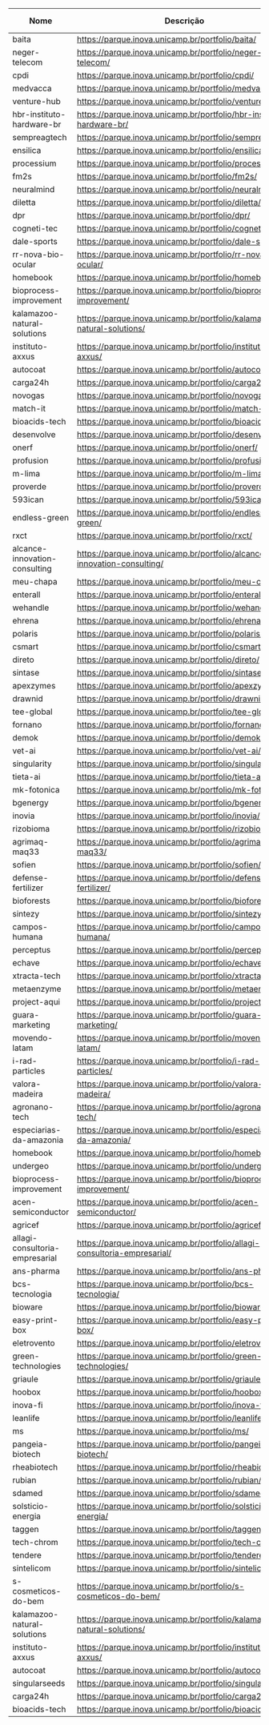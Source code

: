 Nome | Descrição | Github | CTO | Tech Leader | Área de atuação
---- | --------- | ------ | --- | ----------- | ---------------
baita | https://parque.inova.unicamp.br/portfolio/baita/ |  |  |  | 
neger-telecom | https://parque.inova.unicamp.br/portfolio/neger-telecom/ |  |  |  | 
cpdi | https://parque.inova.unicamp.br/portfolio/cpdi/ |  |  |  | 
medvacca | https://parque.inova.unicamp.br/portfolio/medvacca/ |  |  |  | 
venture-hub | https://parque.inova.unicamp.br/portfolio/venture-hub/ |  |  |  | 
hbr-instituto-hardware-br | https://parque.inova.unicamp.br/portfolio/hbr-instituto-hardware-br/ |  |  |  | 
sempreagtech | https://parque.inova.unicamp.br/portfolio/sempreagtech/ |  |  |  | 
ensilica | https://parque.inova.unicamp.br/portfolio/ensilica/ |  |  |  | 
processium | https://parque.inova.unicamp.br/portfolio/processium/ |  |  |  | 
fm2s | https://parque.inova.unicamp.br/portfolio/fm2s/ |  |  |  | 
neuralmind | https://parque.inova.unicamp.br/portfolio/neuralmind/ |  |  |  | 
diletta | https://parque.inova.unicamp.br/portfolio/diletta/ |  |  |  | 
dpr | https://parque.inova.unicamp.br/portfolio/dpr/ |  |  |  | 
cogneti-tec | https://parque.inova.unicamp.br/portfolio/cogneti-tec/ |  |  |  | 
dale-sports | https://parque.inova.unicamp.br/portfolio/dale-sports/ |  |  |  | 
rr-nova-bio-ocular | https://parque.inova.unicamp.br/portfolio/rr-nova-bio-ocular/ |  |  |  | 
homebook | https://parque.inova.unicamp.br/portfolio/homebook/ |  |  |  | 
bioprocess-improvement | https://parque.inova.unicamp.br/portfolio/bioprocess-improvement/ |  |  |  | 
kalamazoo-natural-solutions | https://parque.inova.unicamp.br/portfolio/kalamazoo-natural-solutions/ |  |  |  | 
instituto-axxus | https://parque.inova.unicamp.br/portfolio/instituto-axxus/ |  |  |  | 
autocoat | https://parque.inova.unicamp.br/portfolio/autocoat/ |  |  |  | 
carga24h | https://parque.inova.unicamp.br/portfolio/carga24h/ |  |  |  | 
novogas | https://parque.inova.unicamp.br/portfolio/novogas/ |  |  |  | 
match-it | https://parque.inova.unicamp.br/portfolio/match-it/ |  |  |  | 
bioacids-tech | https://parque.inova.unicamp.br/portfolio/bioacids-tech/ |  |  |  | 
desenvolve | https://parque.inova.unicamp.br/portfolio/desenvolve/ |  |  |  | 
onerf | https://parque.inova.unicamp.br/portfolio/onerf/ |  |  |  | 
profusion | https://parque.inova.unicamp.br/portfolio/profusion/ |  |  |  | 
m-lima | https://parque.inova.unicamp.br/portfolio/m-lima/ |  |  |  | 
proverde | https://parque.inova.unicamp.br/portfolio/proverde/ |  |  |  | 
593ican | https://parque.inova.unicamp.br/portfolio/593ican/ |  |  |  | 
endless-green | https://parque.inova.unicamp.br/portfolio/endless-green/ |  |  |  | 
rxct | https://parque.inova.unicamp.br/portfolio/rxct/ |  |  |  | 
alcance-innovation-consulting | https://parque.inova.unicamp.br/portfolio/alcance-innovation-consulting/ |  |  |  | 
meu-chapa | https://parque.inova.unicamp.br/portfolio/meu-chapa/ |  |  |  | 
enterall | https://parque.inova.unicamp.br/portfolio/enterall/ |  |  |  | 
wehandle | https://parque.inova.unicamp.br/portfolio/wehandle/ |  |  |  | 
ehrena | https://parque.inova.unicamp.br/portfolio/ehrena/ |  |  |  | 
polaris | https://parque.inova.unicamp.br/portfolio/polaris/ |  |  |  | 
csmart | https://parque.inova.unicamp.br/portfolio/csmart/ |  |  |  | 
direto | https://parque.inova.unicamp.br/portfolio/direto/ |  |  |  | 
sintase | https://parque.inova.unicamp.br/portfolio/sintase/ |  |  |  | 
apexzymes | https://parque.inova.unicamp.br/portfolio/apexzymes/ |  |  |  | 
drawnid | https://parque.inova.unicamp.br/portfolio/drawnid/ |  |  |  | 
tee-global | https://parque.inova.unicamp.br/portfolio/tee-global/ |  |  |  | 
fornano | https://parque.inova.unicamp.br/portfolio/fornano/ |  |  |  | 
demok | https://parque.inova.unicamp.br/portfolio/demok/ |  |  |  | 
vet-ai | https://parque.inova.unicamp.br/portfolio/vet-ai/ |  |  |  | 
singularity | https://parque.inova.unicamp.br/portfolio/singularity/ |  |  |  | 
tieta-ai | https://parque.inova.unicamp.br/portfolio/tieta-ai/ |  |  |  | 
mk-fotonica | https://parque.inova.unicamp.br/portfolio/mk-fotonica/ |  |  |  | 
bgenergy | https://parque.inova.unicamp.br/portfolio/bgenergy/ |  |  |  | 
inovia | https://parque.inova.unicamp.br/portfolio/inovia/ |  |  |  | 
rizobioma | https://parque.inova.unicamp.br/portfolio/rizobioma/ |  |  |  | 
agrimaq-maq33 | https://parque.inova.unicamp.br/portfolio/agrimaq-maq33/ |  |  |  | 
sofien | https://parque.inova.unicamp.br/portfolio/sofien/ |  |  |  | 
defense-fertilizer | https://parque.inova.unicamp.br/portfolio/defense-fertilizer/ |  |  |  | 
bioforests | https://parque.inova.unicamp.br/portfolio/bioforests/ |  |  |  | 
sintezy | https://parque.inova.unicamp.br/portfolio/sintezy/ |  |  |  | 
campos-humana | https://parque.inova.unicamp.br/portfolio/campos-humana/ |  |  |  | 
perceptus | https://parque.inova.unicamp.br/portfolio/perceptus/ |  |  |  | 
echave | https://parque.inova.unicamp.br/portfolio/echave/ |  |  |  | 
xtracta-tech | https://parque.inova.unicamp.br/portfolio/xtracta-tech/ |  |  |  | 
metaenzyme | https://parque.inova.unicamp.br/portfolio/metaenzyme/ |  |  |  | 
project-aqui | https://parque.inova.unicamp.br/portfolio/project-aqui/ |  |  |  | 
guara-marketing | https://parque.inova.unicamp.br/portfolio/guara-marketing/ |  |  |  | 
movendo-latam | https://parque.inova.unicamp.br/portfolio/movendo-latam/ |  |  |  | 
i-rad-particles | https://parque.inova.unicamp.br/portfolio/i-rad-particles/ |  |  |  | 
valora-madeira | https://parque.inova.unicamp.br/portfolio/valora-madeira/ |  |  |  | 
agronano-tech | https://parque.inova.unicamp.br/portfolio/agronano-tech/ |  |  |  | 
especiarias-da-amazonia | https://parque.inova.unicamp.br/portfolio/especiarias-da-amazonia/ |  |  |  | 
homebook | https://parque.inova.unicamp.br/portfolio/homebook/ |  |  |  | 
undergeo | https://parque.inova.unicamp.br/portfolio/undergeo/ |  |  |  | 
bioprocess-improvement | https://parque.inova.unicamp.br/portfolio/bioprocess-improvement/ |  |  |  | 
acen-semiconductor | https://parque.inova.unicamp.br/portfolio/acen-semiconductor/ |  |  |  | 
agricef | https://parque.inova.unicamp.br/portfolio/agricef/ |  |  |  | 
allagi-consultoria-empresarial | https://parque.inova.unicamp.br/portfolio/allagi-consultoria-empresarial/ |  |  |  | 
ans-pharma | https://parque.inova.unicamp.br/portfolio/ans-pharma/ |  |  |  | 
bcs-tecnologia | https://parque.inova.unicamp.br/portfolio/bcs-tecnologia/ |  |  |  | 
bioware | https://parque.inova.unicamp.br/portfolio/bioware/ |  |  |  | 
easy-print-box | https://parque.inova.unicamp.br/portfolio/easy-print-box/ |  |  |  | 
eletrovento | https://parque.inova.unicamp.br/portfolio/eletrovento/ |  |  |  | 
green-technologies | https://parque.inova.unicamp.br/portfolio/green-technologies/ |  |  |  | 
griaule | https://parque.inova.unicamp.br/portfolio/griaule/ |  |  |  | 
hoobox | https://parque.inova.unicamp.br/portfolio/hoobox/ |  |  |  | 
inova-fi | https://parque.inova.unicamp.br/portfolio/inova-fi/ |  |  |  | 
leanlife | https://parque.inova.unicamp.br/portfolio/leanlife/ |  |  |  | 
ms | https://parque.inova.unicamp.br/portfolio/ms/ |  |  |  | 
pangeia-biotech | https://parque.inova.unicamp.br/portfolio/pangeia-biotech/ |  |  |  | 
rheabiotech | https://parque.inova.unicamp.br/portfolio/rheabiotech/ |  |  |  | 
rubian | https://parque.inova.unicamp.br/portfolio/rubian/ |  |  |  | 
sdamed | https://parque.inova.unicamp.br/portfolio/sdamed/ |  |  |  | 
solsticio-energia | https://parque.inova.unicamp.br/portfolio/solsticio-energia/ |  |  |  | 
taggen | https://parque.inova.unicamp.br/portfolio/taggen/ |  |  |  | 
tech-chrom | https://parque.inova.unicamp.br/portfolio/tech-chrom/ |  |  |  | 
tendere | https://parque.inova.unicamp.br/portfolio/tendere/ |  |  |  | 
sintelicom | https://parque.inova.unicamp.br/portfolio/sintelicom/ |  |  |  | 
s-cosmeticos-do-bem | https://parque.inova.unicamp.br/portfolio/s-cosmeticos-do-bem/ |  |  |  | 
kalamazoo-natural-solutions | https://parque.inova.unicamp.br/portfolio/kalamazoo-natural-solutions/ |  |  |  | 
instituto-axxus | https://parque.inova.unicamp.br/portfolio/instituto-axxus/ |  |  |  | 
autocoat | https://parque.inova.unicamp.br/portfolio/autocoat/ |  |  |  | 
singularseeds | https://parque.inova.unicamp.br/portfolio/singularseeds/ |  |  |  | 
carga24h | https://parque.inova.unicamp.br/portfolio/carga24h/ |  |  |  | 
bioacids-tech | https://parque.inova.unicamp.br/portfolio/bioacids-tech/ |  |  |  | 
